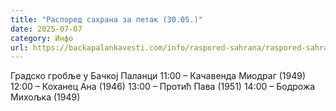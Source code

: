 ```yaml
---
title: "Распоред сахрана за петак (30.05.)"
date: 2025-07-07
category: Инфо
url: https://backapalankavesti.com/info/raspored-sahrana/raspored-sahrana-za-petak-30-05/
---
```


Градско гробље у Бачкој Паланци
11:00 – Качавенда Миодраг (1949)
12:00 – Коханец Ана (1946)
13:00 – Протић Пава (1951)
14:00 – Бодрожа Михољка (1949)
